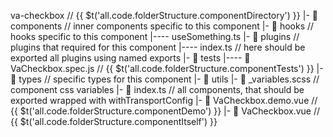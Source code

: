 va-checkbox // {{ $t('all.code.folderStructure.componentDirectory') }}
|- 📁 components // inner components specific to this component
|- 📁 hooks // hooks specific to this component
|---- useSomething.ts
|- 📁 plugins // plugins that required for this component
|---- index.ts // here should be exported all plugins using named exports
|- 📁 tests
|---- 📝 VaCheckbox.spec.js // {{ $t('all.code.folderStructure.componentTests') }}
|- 📁 types // specific types for this component
|- 📁 utils
|- 📝 \_variables.scss // component css variables
|- 📝 index.ts // all components, that should be exported wrapped with withTransportConfig
|- 📝 VaCheckbox.demo.vue // {{ $t('all.code.folderStructure.componentDemo') }}
|- 📝 VaCheckbox.vue // {{ $t('all.code.folderStructure.componentItself') }}
